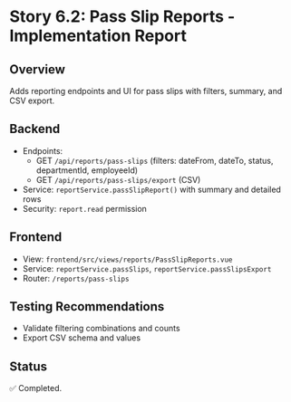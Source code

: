# Story 6.2: Pass Slip Reports - Implementation Report

## Overview
Adds reporting endpoints and UI for pass slips with filters, summary, and CSV export.

## Backend
- Endpoints:
  - GET `/api/reports/pass-slips` (filters: dateFrom, dateTo, status, departmentId, employeeId)
  - GET `/api/reports/pass-slips/export` (CSV)
- Service: `reportService.passSlipReport()` with summary and detailed rows
- Security: `report.read` permission

## Frontend
- View: `frontend/src/views/reports/PassSlipReports.vue`
- Service: `reportService.passSlips`, `reportService.passSlipsExport`
- Router: `/reports/pass-slips`

## Testing Recommendations
- Validate filtering combinations and counts
- Export CSV schema and values

## Status
✅ Completed.

